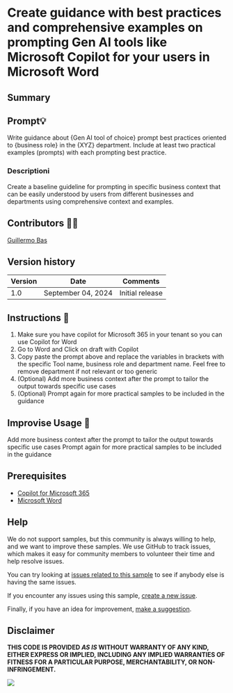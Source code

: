 # Create guidance with best practices and comprehensive examples on prompting Gen AI tools like Microsoft Copilot for your users in Microsoft Word

## Summary

## Prompt💡

Write guidance about {Gen AI tool of choice} prompt best practices oriented to {business role} in the {XYZ} department. Include at least two practical examples (prompts) with each prompting best practice.

### Descriptionℹ️

Create a baseline guideline for prompting in specific business context that can be easily understood by users from different businesses and departments using comprehensive context and examples.

## Contributors 👨‍💻

[Guillermo Bas](https://github.com/GuillermoBas)

## Version history

Version|Date|Comments
-------|----|--------
1.0|September 04, 2024|Initial release

## Instructions 📝

1. Make sure you have copilot for Microsoft 365 in your tenant so you can use Copilot for Word
2. Go to Word and Click on draft with Copilot
3. Copy paste the prompt above and replace the variables in brackets with the specific Tool name, business role and department name. Feel free to remove department if not relevant or too generic
4. (Optional) Add more business context after the prompt to tailor the output towards specific use cases
5. (Optional) Prompt again for more practical samples to be included in the guidance

## Improvise Usage 🚀
Add more business context after the prompt to tailor the output towards specific use cases
Prompt again for more practical samples to be included in the guidance

## Prerequisites

* [Copilot for Microsoft 365](https://developer.microsoft.com/microsoft-365/dev-program)
* [Microsoft Word](https://www.office.com/)

## Help

We do not support samples, but this community is always willing to help, and we want to improve these samples. We use GitHub to track issues, which makes it easy for  community members to volunteer their time and help resolve issues.

You can try looking at [issues related to this sample](https://github.com/pnp/copilot-prompts/issues?q=label%3A%22sample%3A%20word-write-prompt-guidance-best-practices-prompt%22) to see if anybody else is having the same issues.

If you encounter any issues using this sample, [create a new issue](https://github.com/pnp/copilot-prompts/issues/new).

Finally, if you have an idea for improvement, [make a suggestion](https://github.com/pnp/copilot-prompts/issues/new).

## Disclaimer

**THIS CODE IS PROVIDED *AS IS* WITHOUT WARRANTY OF ANY KIND, EITHER EXPRESS OR IMPLIED, INCLUDING ANY IMPLIED WARRANTIES OF FITNESS FOR A PARTICULAR PURPOSE, MERCHANTABILITY, OR NON-INFRINGEMENT.**

![](https://m365-visitor-stats.azurewebsites.net/SamplesGallery/copilotprompts-m365-my-name-mentioned-prompt)
